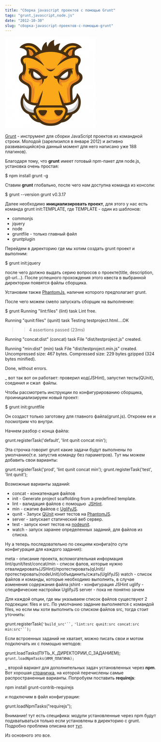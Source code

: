 ```yaml
---
title: "Сборка javascript проектов с помощью Grunt"
tags: "grunt,javascript,node.js"
date: "2012-10-30"
slug: "сборка-javascript-проектов-с-помощью-grunt"
---
```


![](images/grunt_logo-300x300.png "grunt_logo")

[Grunt](https://gruntjs.com/) - инструмент для сборки JavaScript проектов из командной строки. Молодой (зарелизился в январе 2012) и активно развивающийся(на данный момент для него написано уже 188 плагинов).

Благодаря тому, что **grunt** имеет готовый npm-пакет для node.js,  установка очень простая:

$ npm install grunt -g

Ставим **grunt** глобально, после чего нам доступна команда из консоли:

$ grunt --version
grunt v0.3.17

Далее необходимо **инициализировать проект**, для этого у нас есть команда grunt init:TEMPLATE, где TEMPLATE - один из шаблонов:

- commonjs
- jquery
- node
- gruntfile - только главный файл
- gruntplugin

Перейдем в директорию где мы хотим создать grunt проект и выполним:

$ grunt init:jquery

после чего должно выдать серию вопросов о проекте(title, description, git-url...). После успешного прохождения этого квеста в выбранной директории появятся файлы сборщика.

Установим также [PhantomJs](https://stepansuvorov.com/blog/2012/09/%D1%81%D0%BE%D0%B7%D0%B4%D0%B0%D0%B5%D0%BC-%D1%8E%D0%BD%D0%B8%D1%82-%D1%82%D0%B5%D1%81%D1%82%D1%8B-%D1%81-phantomjs/ "статья по phantomjs"), наличие которого предполагает grunt.

После чего можем смело запускать сборщик на выполнение:

$ grunt
Running "lint:files" (lint) task
Lint free.

Running "qunit:files" (qunit) task
Testing testproject.html....OK
>> 4 assertions passed (23ms)

Running "concat:dist" (concat) task
File "dist/testproject.js" created.

Running "min:dist" (min) task
File "dist/testproject.min.js" created.
Uncompressed size: 467 bytes.
Compressed size: 229 bytes gzipped (324 bytes minified).

Done, without errors.

_ вот так вот он работает: проверил код(JSHint), запустил тесты(QUnit), соединил и сжал  файлы.

Чтобы рассмотреть инструкции по конфигурированию сборщика, проинициализируем новый проект:

$ grunt init:gruntfile

Он создаст только заготовку для главного файла(grunt.js). Откроем ее и посмотрим что внутри.

Начнем разбор с конца файла:

grunt.registerTask('default', 'lint qunit concat min');

Эта строчка говорит grunt какие задачи будут выполнены по умолчанию(т.е. запустив команду без параметров). Тут мы можем добавить свои варианты:

grunt.registerTask('prod', 'lint qunit concat min');
grunt.registerTask('test', 'lint qunit');

Возможные варианты заданий:

- concat - конкатенация файлов
- init - Generate project scaffolding from a predefined template.
- lint - валидация файлов с помощью  [JSHint](https://www.jshint.com/).
- min - сжатие файлов с [UglifyJS](https://github.com/mishoo/UglifyJS/).
- qunit - Запуск [QUnit](https://docs.jquery.com/QUnit) юнит тестов на [PhantomJS](https://www.phantomjs.org/).
- server - запускает статический веб сервер.
- test - запуск юнит тестов на [nodeunit](https://github.com/caolan/nodeunit).
- watch - запуск заранее определенных заданий, для файлов из списка.

Ну а теперь последовательно по секциям конфига(по сути конфигурация для каждого задания):

meta - описание проекта, вспомогательная информация
lint/qunit/test/concat/min - список фалов, 
которые нужно отвалидировать(JSHint)/протестировать(qUnit)/протестировать(nodeUnit)/объединить/сжать(UglifyJS)
watch - список файлов и команды, которые необходимо выполнить, в случае изменения содержания файла
jshint - конфигурация JSHint
uglify - специфические настройки UglifyJS
server - пока не понятно зачем

Для каждой опции, где мы указываем список файлов существуют 2 подсекции: files и src. По умолчанию задание выполняется с командой files, но если мы хоти выполнить со списком файлов src, тогда стоит уточнить:

grunt.registerTask(`'build_src'``,` `'lint:src qunit:src concat:src min:src'``);`

Если встроенных заданий не хватает, можно писать свои и мотом подключать их с помощью методов:

grunt.loadTasks(ПУТЬ_К_ДИРЕКТОРИИ_С_ЗАДАНИЕМ);
`grunt.loadNpmTasks(ИМЯ_ПЛАГИНА);`

_ второй вариант для дополнительных задач установленных через **npm**. Вот хорошая [страничка](https://github.com/gruntjs/grunt-contrib), на которой перечислены самые распространенные варианты. Попробуем поставить **requirejs**:

npm install grunt-contrib-requirejs

и подключим в файл конфигурации:

grunt.loadNpmTasks("requirejs");

Внимание! тут есть специфика: модули установленные через npm будут подхватываться только если установлены в директорию c grunt. Подробно проблема описана вот [тут](https://github.com/gruntjs/grunt/issues/232).

Из основного это все.
